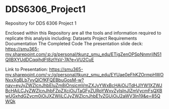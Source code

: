 # DDS6306_Project1
Repository for DDS 6306 Project 1

Enclosed within this Repository are all the tools and information required to replicate this analysis including:
Datasets
Project Requirements
Documentation
The Completed Code
The presentation slide deck: https://smu365-my.sharepoint.com/:p:/g/personal/tkunz_smu_edu/ETigZenOPSpNnmrjIN51QlIBXYUdDCqqihdFt8ztYsV-7A?e=VU2CuE

Link to Presentation:
https://smu365-my.sharepoint.com/:v:/g/personal/tkunz_smu_edu/EYUae0eFhKZOrmpHWONxxXgBLb7vvQlCfKFQEBbuGosM-w?nav=eyJyZWZlcnJhbEluZm8iOnsicmVmZXJyYWxBcHAiOiJTdHJlYW1XZWJBcHAiLCJyZWZlcnJhbFZpZXciOiJTaGFyZURpYWxvZyIsInJlZmVycmFsQXBwUGxhdGZvcm0iOiJXZWIiLCJyZWZlcnJhbE1vZGUiOiJ2aWV3In19&e=85QWQk
